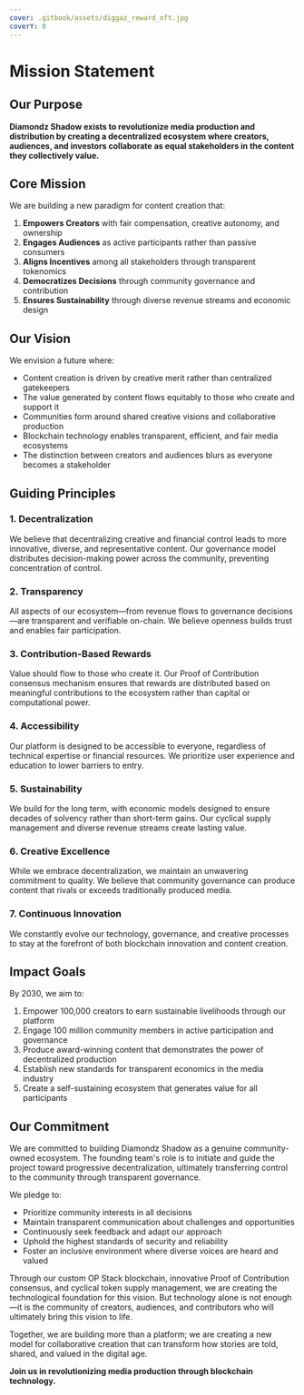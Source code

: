 ```yaml
---
cover: .gitbook/assets/diggaz_reward_nft.jpg
coverY: 0
---
```


# Mission Statement

## Our Purpose

**Diamondz Shadow exists to revolutionize media production and distribution by creating a decentralized ecosystem where creators, audiences, and investors collaborate as equal stakeholders in the content they collectively value.**

## Core Mission

We are building a new paradigm for content creation that:

1. **Empowers Creators** with fair compensation, creative autonomy, and ownership
2. **Engages Audiences** as active participants rather than passive consumers
3. **Aligns Incentives** among all stakeholders through transparent tokenomics
4. **Democratizes Decisions** through community governance and contribution
5. **Ensures Sustainability** through diverse revenue streams and economic design

## Our Vision

We envision a future where:

* Content creation is driven by creative merit rather than centralized gatekeepers
* The value generated by content flows equitably to those who create and support it
* Communities form around shared creative visions and collaborative production
* Blockchain technology enables transparent, efficient, and fair media ecosystems
* The distinction between creators and audiences blurs as everyone becomes a stakeholder

## Guiding Principles

### 1. Decentralization

We believe that decentralizing creative and financial control leads to more innovative, diverse, and representative content. Our governance model distributes decision-making power across the community, preventing concentration of control.

### 2. Transparency

All aspects of our ecosystem—from revenue flows to governance decisions—are transparent and verifiable on-chain. We believe openness builds trust and enables fair participation.

### 3. Contribution-Based Rewards

Value should flow to those who create it. Our Proof of Contribution consensus mechanism ensures that rewards are distributed based on meaningful contributions to the ecosystem rather than capital or computational power.

### 4. Accessibility

Our platform is designed to be accessible to everyone, regardless of technical expertise or financial resources. We prioritize user experience and education to lower barriers to entry.

### 5. Sustainability

We build for the long term, with economic models designed to ensure decades of solvency rather than short-term gains. Our cyclical supply management and diverse revenue streams create lasting value.

### 6. Creative Excellence

While we embrace decentralization, we maintain an unwavering commitment to quality. We believe that community governance can produce content that rivals or exceeds traditionally produced media.

### 7. Continuous Innovation

We constantly evolve our technology, governance, and creative processes to stay at the forefront of both blockchain innovation and content creation.

## Impact Goals

By 2030, we aim to:

1. Empower 100,000 creators to earn sustainable livelihoods through our platform
2. Engage 100 million community members in active participation and governance
3. Produce award-winning content that demonstrates the power of decentralized production
4. Establish new standards for transparent economics in the media industry
5. Create a self-sustaining ecosystem that generates value for all participants

## Our Commitment

We are committed to building Diamondz Shadow as a genuine community-owned ecosystem. The founding team's role is to initiate and guide the project toward progressive decentralization, ultimately transferring control to the community through transparent governance.

We pledge to:

* Prioritize community interests in all decisions
* Maintain transparent communication about challenges and opportunities
* Continuously seek feedback and adapt our approach
* Uphold the highest standards of security and reliability
* Foster an inclusive environment where diverse voices are heard and valued

Through our custom OP Stack blockchain, innovative Proof of Contribution consensus, and cyclical token supply management, we are creating the technological foundation for this vision. But technology alone is not enough—it is the community of creators, audiences, and contributors who will ultimately bring this vision to life.

Together, we are building more than a platform; we are creating a new model for collaborative creation that can transform how stories are told, shared, and valued in the digital age.

**Join us in revolutionizing media production through blockchain technology.**

